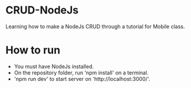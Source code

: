 # CRUD-NodeJs
Learning how to make a NodeJs CRUD through a tutorial for Mobile class.

# How to run
* You must have NodeJs installed.
* On the repository folder, run 'npm install' on a terminal.
* 'npm run dev' to start server on 'http://localhost:3000/'.
